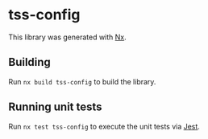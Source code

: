 # tss-config

This library was generated with [Nx](https://nx.dev).

## Building

Run `nx build tss-config` to build the library.

## Running unit tests

Run `nx test tss-config` to execute the unit tests via [Jest](https://jestjs.io).
